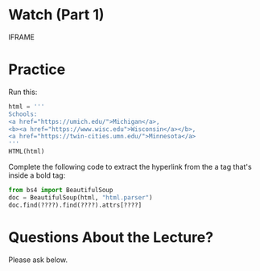 # Watch (Part 1)

IFRAME

# Practice

Run this:

```python
html = '''
Schools:
<a href="https://umich.edu/">Michigan</a>,
<b><a href="https://www.wisc.edu">Wisconsin</a></b>,
<a href="https://twin-cities.umn.edu/">Minnesota</a>
'''
HTML(html)
```

Complete the following code to extract the hyperlink from the a tag that's inside a bold tag:

```python
from bs4 import BeautifulSoup
doc = BeautifulSoup(html, "html.parser")
doc.find(????).find(????).attrs[????]
```

# Questions About the Lecture?

Please ask below.

